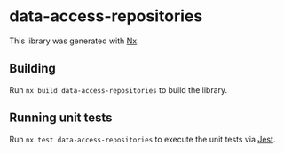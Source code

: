 # data-access-repositories

This library was generated with [Nx](https://nx.dev).

## Building

Run `nx build data-access-repositories` to build the library.

## Running unit tests

Run `nx test data-access-repositories` to execute the unit tests via [Jest](https://jestjs.io).
